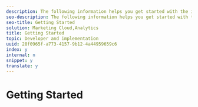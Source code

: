 ```yaml
---
description: The following information helps you get started with the iOS SDK for Experience Cloud Solutions 
seo-description: The following information helps you get started with the iOS SDK for Experience Cloud Solutions 
seo-title: Getting Started
solution: Marketing Cloud,Analytics
title: Getting Started
topic: Developer and implementation
uuid: 28f0965f-a773-4157-9b12-4a44959659c6
index: y
internal: n
snippet: y
translate: y
---
```


# Getting Started

